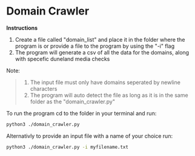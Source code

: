 # Domain Crawler
**Instructions**
1. Create a file called "domain_list" and place it in the folder where the program is
or provide a file to the program by using the "-i" flag
2. The program will generate a csv of all the data for the domains, along with specefic duneland media checks

Note:
> 1. The input file must only have domains seperated by newline characters
> 2. The program will auto detect the file as long as it is in the same folder as the "domain_crawler.py"

To run the program cd to the folder in your terminal and run:
``` bash
python3 ./domain_crawler.py
```

Alternativly to provide an input file with a name of your choice run:
``` bash
python3 ./domain_crawler.py -i myfilename.txt
```